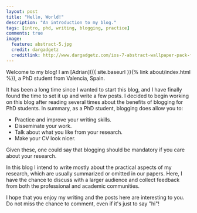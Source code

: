 ```yaml
---
layout: post
title: "Hello, World!"
description: "An introduction to my blog."
tags: [intro, phd, writing, blogging, practice]
comments: true
image:
  feature: abstract-5.jpg
  credit: dargadgetz
  creditlink: http://www.dargadgetz.com/ios-7-abstract-wallpaper-pack-for-iphone-5-and-ipod-touch-retina/
---
```


Welcome to my blog! I am [Adrian]({{ site.baseurl }}{% link about/index.html
%}), a PhD student from Valencia, Spain.

It has been a long time since I wanted to start this blog, and I have finally
found the time to set it up and write a few posts. I decided to begin working on
this blog after reading several times about the benefits of blogging for PhD
students. In summary, as a PhD student, blogging does allow you to:
* Practice and improve your writing skills.
* Disseminate your work.
* Talk about what you like from your research.
* Make your CV look nicer.

Given these, one could say that blogging should be mandatory if you care about
your research.

In this blog I intend to write mostly about the practical aspects of my
research, which are usually summarized or omitted in our papers. Here, I have
the chance to discuss with a larger audience and collect feedback from both the
professional and academic communities.

I hope that you enjoy my writing and the posts here are interesting to you. Do
not miss the chance to comment, even if it's just to say "hi"!

